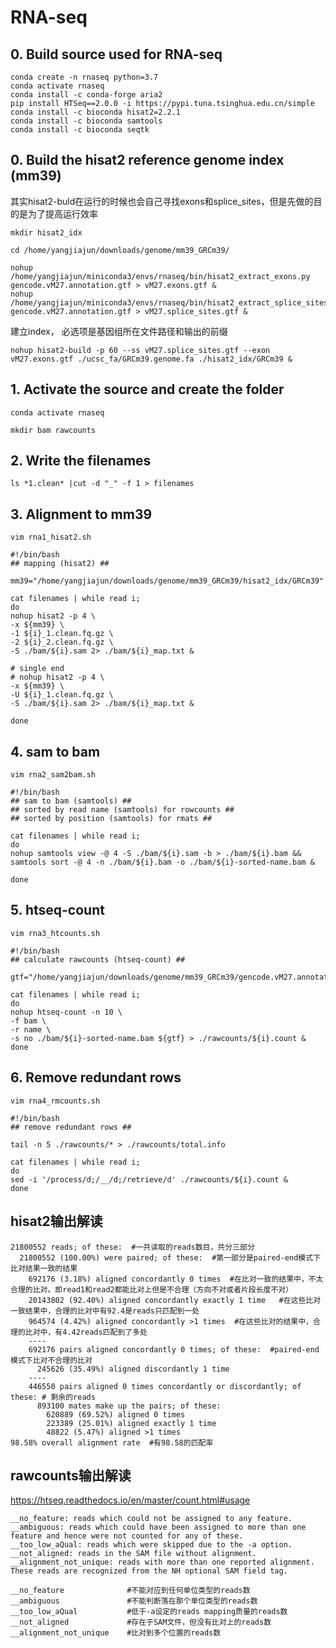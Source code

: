 # RNA-seq

## 0. Build source used for RNA-seq  

    conda create -n rnaseq python=3.7
    conda activate rnaseq
    conda install -c conda-forge aria2
    pip install HTSeq==2.0.0 -i https://pypi.tuna.tsinghua.edu.cn/simple
    conda install -c bioconda hisat2=2.2.1
    conda install -c bioconda samtools
    conda install -c bioconda seqtk
    
## 0. Build the hisat2 reference genome index (mm39)  

其实hisat2-buld在运行的时候也会自己寻找exons和splice_sites，但是先做的目的是为了提高运行效率  
    
    mkdir hisat2_idx
    
    cd /home/yangjiajun/downloads/genome/mm39_GRCm39/
    
    nohup /home/yangjiajun/miniconda3/envs/rnaseq/bin/hisat2_extract_exons.py gencode.vM27.annotation.gtf > vM27.exons.gtf &
    nohup /home/yangjiajun/miniconda3/envs/rnaseq/bin/hisat2_extract_splice_sites.py gencode.vM27.annotation.gtf > vM27.splice_sites.gtf &

建立index， 必选项是基因组所在文件路径和输出的前缀  

    nohup hisat2-build -p 60 --ss vM27.splice_sites.gtf --exon vM27.exons.gtf ./ucsc_fa/GRCm39.genome.fa ./hisat2_idx/GRCm39 &

## 1. Activate the source and create the folder  
    
    conda activate rnaseq  
    
    mkdir bam rawcounts 
    
## 2. Write the filenames  

    ls *1.clean* |cut -d "_" -f 1 > filenames

## 3. Alignment to mm39  

    vim rna1_hisat2.sh

    #!/bin/bash
    ## mapping (hisat2) ##

    mm39="/home/yangjiajun/downloads/genome/mm39_GRCm39/hisat2_idx/GRCm39"

    cat filenames | while read i; 
    do
    nohup hisat2 -p 4 \
    -x ${mm39} \
    -1 ${i}_1.clean.fq.gz \
    -2 ${i}_2.clean.fq.gz \
    -S ./bam/${i}.sam 2> ./bam/${i}_map.txt & 

    # single end
    # nohup hisat2 -p 4 \
    -x ${mm39} \
    -U ${i}_1.clean.fq.gz \
    -S ./bam/${i}.sam 2> ./bam/${i}_map.txt &
    
    done

## 4. sam to bam    

    vim rna2_sam2bam.sh

    #!/bin/bash
    ## sam to bam (samtools) ##
    ## sorted by read name (samtools) for rowcounts ##
    ## sorted by position (samtools) for rmats ##

    cat filenames | while read i; 
    do
    nohup samtools view -@ 4 -S ./bam/${i}.sam -b > ./bam/${i}.bam &&
    samtools sort -@ 4 -n ./bam/${i}.bam -o ./bam/${i}-sorted-name.bam &

    done

## 5. htseq-count    

    vim rna3_htcounts.sh

    #!/bin/bash
    ## calculate rawcounts (htseq-count) ##

    gtf="/home/yangjiajun/downloads/genome/mm39_GRCm39/gencode.vM27.annotation.gtf"

    cat filenames | while read i; 
    do
    nohup htseq-count -n 10 \
    -f bam \
    -r name \
    -s no ./bam/${i}-sorted-name.bam ${gtf} > ./rawcounts/${i}.count &
    done

## 6. Remove redundant rows     

    vim rna4_rmcounts.sh

    #!/bin/bash
    ## remove redundant rows ##

    tail -n 5 ./rawcounts/* > ./rawcounts/total.info

    cat filenames | while read i; 
    do
    sed -i '/process/d;/__/d;/retrieve/d' ./rawcounts/${i}.count & 
    done

## hisat2输出解读  

    21800552 reads; of these:  #一共读取的reads数目，共分三部分
      21800552 (100.00%) were paired; of these:  #第一部分是paired-end模式下比对结果一致的结果
        692176 (3.18%) aligned concordantly 0 times  #在比对一致的结果中，不太合理的比对。即read1和read2都能比对上但是不合理（方向不对或者片段长度不对）
        20143802 (92.40%) aligned concordantly exactly 1 time   #在这些比对一致结果中，合理的比对中有92.4是reads只匹配到一处
        964574 (4.42%) aligned concordantly >1 times  #在这些比对的结果中，合理的比对中，有4.42reads匹配到了多处
        ----
        692176 pairs aligned concordantly 0 times; of these:  #paired-end 模式下比对不合理的比对
          245626 (35.49%) aligned discordantly 1 time
        ----
        446550 pairs aligned 0 times concordantly or discordantly; of these: # 剩余的reads
          893100 mates make up the pairs; of these:
            620889 (69.52%) aligned 0 times
            223389 (25.01%) aligned exactly 1 time
            48822 (5.47%) aligned >1 times
    98.58% overall alignment rate  #有98.58的匹配率

## rawcounts输出解读  

https://htseq.readthedocs.io/en/master/count.html#usage  

    __no_feature: reads which could not be assigned to any feature.
    __ambiguous: reads which could have been assigned to more than one feature and hence were not counted for any of these.
    __too_low_aQual: reads which were skipped due to the -a option.
    __not_aligned: reads in the SAM file without alignment.
    __alignment_not_unique: reads with more than one reported alignment. These reads are recognized from the NH optional SAM field tag.

    __no_feature              #不能对应到任何单位类型的reads数
    __ambiguous               #不能判断落在那个单位类型的reads数
    __too_low_aQual           #低于-a设定的reads mapping质量的reads数
    __not_aligned             #存在于SAM文件，但没有比对上的reads数
    __alignment_not_unique    #比对到多个位置的reads数

